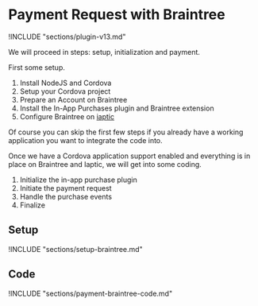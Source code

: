 # Payment Request with Braintree

!INCLUDE "sections/plugin-v13.md"

We will proceed in steps: setup, initialization and payment.

First some setup.

1. Install NodeJS and Cordova
2. Setup your Cordova project
3. Prepare an Account on Braintree
4. Install the In-App Purchases plugin and Braintree extension
5. Configure Braintree on [iaptic](https://www.iaptic.com/)

Of course you can skip the first few steps if you already have a working application you want to integrate the code into.

Once we have a Cordova application support enabled and everything is in place on Braintree and Iaptic, we will get into some coding.

1. Initialize the in-app purchase plugin
2. Initiate the payment request
3. Handle the purchase events
4. Finalize

## Setup

!INCLUDE "sections/setup-braintree.md"

## Code

!INCLUDE "sections/payment-braintree-code.md"

